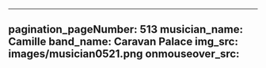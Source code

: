 ------
pagination_pageNumber: 513
musician_name: Camille
band_name: Caravan Palace
img_src: images/musician0521.png
onmouseover_src: 
------
